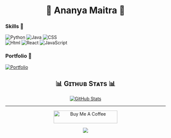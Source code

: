 <h1 align="center">👾 Ananya Maitra 👾</h1>


</h2>

### Skills 🙉
![Python](https://img.shields.io/badge/python-3776AB?style=for-the-badge&logo=python&logoColor=white) ![Java](https://img.shields.io/badge/Java-ED8B00?style=for-the-badge&logo=openjdk&logoColor=white)	![CSS](https://img.shields.io/badge/CSS-00599C?style=for-the-badge&logo=c%2B%2B&logoColor=white)
  <br>![Html](https://img.shields.io/badge/Html-%236DB33F.svg?style=for-the-badge&logo=html&logoColor=white)	![React](https://img.shields.io/badge/react-61DAFB?style=for-the-badge&logo=react&logoColor=black) ![JavaScript](https://img.shields.io/badge/JavaScript-007ACC?style=for-the-badge&logo=javascript&logoColor=white) 

### Portfolio 🐒
[![Portfolio](https://img.shields.io/badge/Portfolio-Notion-green?style=for-the-badge)](https://mypersonalportfolio012.netlify.app/)

<!--Github stats Table--> 
<h2 align="center">📊 Gɪᴛʜᴜʙ Sᴛᴀᴛs 📊</h2>
<td width="50%">
      <p align="center">
        <a href="https://github.com/ananyya012">
          <img align="center" src="https://github-readme-stats.vercel.app/api?username=ananyya012&count_private=true&show_icons=true&theme=nightowl&bg_color=0,000000,441350&title_color=c56a90&text_color=ffffff&rank_icon=github&hide=prs,issues,contribs&show=reviews,prs_merged,prs_merged_percentage" alt="GitHub Stats" />
        </a>
      </p>
    </td>


    



-----------------------------
<!--Buy me a coffee-->
<div align="center">
<a href="https://ko-fi.com/ananyaa012" target="_blank"><img src="https://cdn.ko-fi.com/cdn/kofi3.png?v=3" alt="Buy Me A Coffee" style="height: 40px !important;width: 200px !important;" ></a>
</div>


<!--Footer--> 
<p align="center">
  <img src="https://capsule-render.vercel.app/api?type=waving&color=gradient&height=65&section=footer"/>
</p>
 </div>

